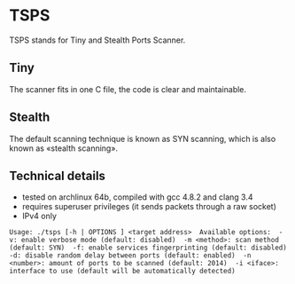 # TSPS

TSPS stands for Tiny and Stealth Ports Scanner.

## Tiny

The scanner fits in one C file, the code is clear and maintainable.

## Stealth

The default scanning technique is known as SYN scanning, which is also
known as «stealth scanning».

## Technical details

* tested on archlinux 64b, compiled with gcc 4.8.2 and clang 3.4
* requires superuser privileges (it sends packets through a raw socket)
* IPv4 only

``
Usage: ./tsps [-h | OPTIONS ] <target address> 
Available options: 
	-v: enable verbose mode (default: disabled) 
		-m <method>: scan method (default: SYN) 
		-f: enable services fingerprinting (default: disabled) 
		-d: disable random delay between ports (default: enabled) 
		-n <number>: amount of ports to be scanned (default: 2014) 
		-i <iface>: interface to use (default will be automatically detected) 
``
